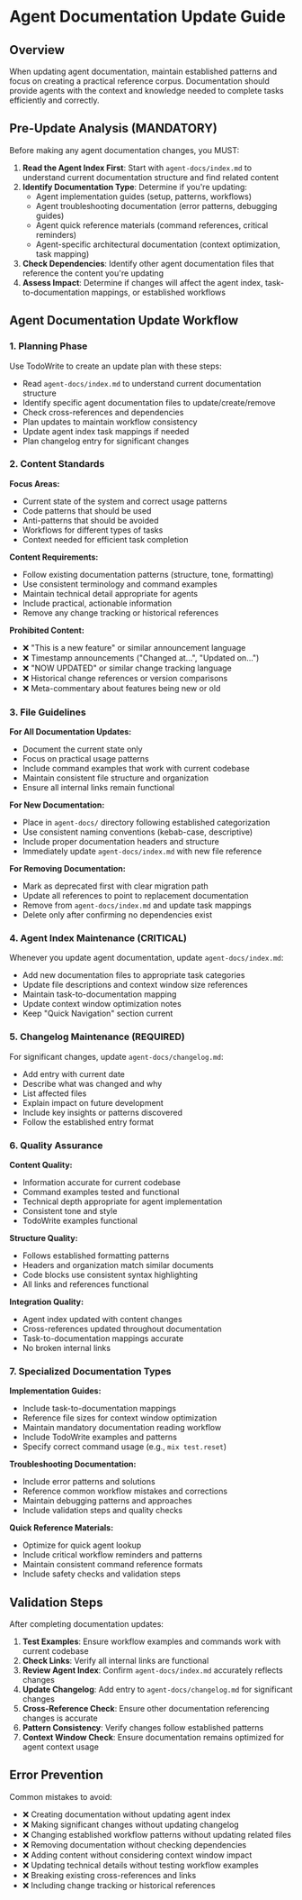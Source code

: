 # Agent Documentation Update Guide

## Overview

When updating agent documentation, maintain established patterns and focus on creating a practical reference corpus. Documentation should provide agents with the context and knowledge needed to complete tasks efficiently and correctly.

## Pre-Update Analysis (MANDATORY)

Before making any agent documentation changes, you MUST:

1. **Read the Agent Index First**: Start with `agent-docs/index.md` to understand current documentation structure and find related content
2. **Identify Documentation Type**: Determine if you're updating:
   - Agent implementation guides (setup, patterns, workflows)
   - Agent troubleshooting documentation (error patterns, debugging guides)
   - Agent quick reference materials (command references, critical reminders)
   - Agent-specific architectural documentation (context optimization, task mapping)
3. **Check Dependencies**: Identify other agent documentation files that reference the content you're updating
4. **Assess Impact**: Determine if changes will affect the agent index, task-to-documentation mappings, or established workflows

## Agent Documentation Update Workflow

### 1. Planning Phase

Use TodoWrite to create an update plan with these steps:
- Read `agent-docs/index.md` to understand current documentation structure
- Identify specific agent documentation files to update/create/remove
- Check cross-references and dependencies
- Plan updates to maintain workflow consistency
- Update agent index task mappings if needed
- Plan changelog entry for significant changes

### 2. Content Standards

**Focus Areas:**
- Current state of the system and correct usage patterns
- Code patterns that should be used
- Anti-patterns that should be avoided
- Workflows for different types of tasks
- Context needed for efficient task completion

**Content Requirements:**
- Follow existing documentation patterns (structure, tone, formatting)
- Use consistent terminology and command examples
- Maintain technical detail appropriate for agents
- Include practical, actionable information
- Remove any change tracking or historical references

**Prohibited Content:**
- ❌ "This is a new feature" or similar announcement language
- ❌ Timestamp announcements ("Changed at...", "Updated on...")
- ❌ "NOW UPDATED" or similar change tracking language
- ❌ Historical change references or version comparisons
- ❌ Meta-commentary about features being new or old

### 3. File Guidelines

**For All Documentation Updates:**
- Document the current state only
- Focus on practical usage patterns
- Include command examples that work with current codebase
- Maintain consistent file structure and organization
- Ensure all internal links remain functional

**For New Documentation:**
- Place in `agent-docs/` directory following established categorization
- Use consistent naming conventions (kebab-case, descriptive)
- Include proper documentation headers and structure
- Immediately update `agent-docs/index.md` with new file reference

**For Removing Documentation:**
- Mark as deprecated first with clear migration path
- Update all references to point to replacement documentation
- Remove from `agent-docs/index.md` and update task mappings
- Delete only after confirming no dependencies exist

### 4. Agent Index Maintenance (CRITICAL)

Whenever you update agent documentation, update `agent-docs/index.md`:
- Add new documentation files to appropriate task categories
- Update file descriptions and context window size references
- Maintain task-to-documentation mapping
- Update context window optimization notes
- Keep "Quick Navigation" section current

### 5. Changelog Maintenance (REQUIRED)

For significant changes, update `agent-docs/changelog.md`:
- Add entry with current date
- Describe what was changed and why
- List affected files
- Explain impact on future development
- Include key insights or patterns discovered
- Follow the established entry format

### 6. Quality Assurance

**Content Quality:**
- Information accurate for current codebase
- Command examples tested and functional
- Technical depth appropriate for agent implementation
- Consistent tone and style
- TodoWrite examples functional

**Structure Quality:**
- Follows established formatting patterns
- Headers and organization match similar documents
- Code blocks use consistent syntax highlighting
- All links and references functional

**Integration Quality:**
- Agent index updated with content changes
- Cross-references updated throughout documentation
- Task-to-documentation mappings accurate
- No broken internal links

### 7. Specialized Documentation Types

**Implementation Guides:**
- Include task-to-documentation mappings
- Reference file sizes for context window optimization
- Maintain mandatory documentation reading workflow
- Include TodoWrite examples and patterns
- Specify correct command usage (e.g., `mix test.reset`)

**Troubleshooting Documentation:**
- Include error patterns and solutions
- Reference common workflow mistakes and corrections
- Maintain debugging patterns and approaches
- Include validation steps and quality checks

**Quick Reference Materials:**
- Optimize for quick agent lookup
- Include critical workflow reminders and patterns
- Maintain consistent command reference formats
- Include safety checks and validation steps

## Validation Steps

After completing documentation updates:
1. **Test Examples**: Ensure workflow examples and commands work with current codebase
2. **Check Links**: Verify all internal links are functional
3. **Review Agent Index**: Confirm `agent-docs/index.md` accurately reflects changes
4. **Update Changelog**: Add entry to `agent-docs/changelog.md` for significant changes
5. **Cross-Reference Check**: Ensure other documentation referencing changes is accurate
6. **Pattern Consistency**: Verify changes follow established patterns
7. **Context Window Check**: Ensure documentation remains optimized for agent context usage

## Error Prevention

Common mistakes to avoid:
- ❌ Creating documentation without updating agent index
- ❌ Making significant changes without updating changelog
- ❌ Changing established workflow patterns without updating related files
- ❌ Removing documentation without checking dependencies
- ❌ Adding content without considering context window impact
- ❌ Updating technical details without testing workflow examples
- ❌ Breaking existing cross-references and links
- ❌ Including change tracking or historical references